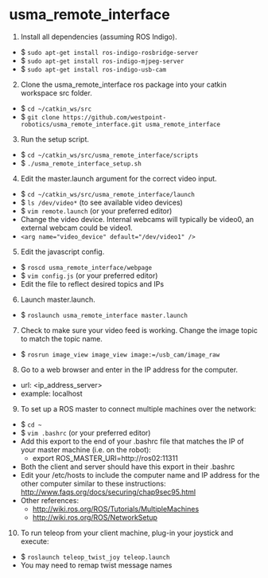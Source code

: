 usma_remote_interface
=====================
1. Install all dependencies (assuming ROS Indigo).
 * $ `sudo apt-get install ros-indigo-rosbridge-server`
 * $ `sudo apt-get install ros-indigo-mjpeg-server`
 * $ `sudo apt-get install ros-indigo-usb-cam`
 
2. Clone the usma_remote_interface ros package into your catkin workspace src folder.
  * $ `cd ~/catkin_ws/src`
  * $ `git clone https://github.com/westpoint-robotics/usma_remote_interface.git usma_remote_interface`
  
3. Run the setup script.
  * $ `cd ~/catkin_ws/src/usma_remote_interface/scripts`
  * $ `./usma_remote_interface_setup.sh`

4. Edit the master.launch argument for the correct video input.
  * $ `cd ~/catkin_ws/src/usma_remote_interface/launch`
  * $ `ls /dev/video*` (to see available video devices)
  * $ `vim remote.launch` (or your preferred editor)
  * Change the video device. Internal webcams will typically be video0, an external webcam could be video1.
  * `<arg name="video_device" default="/dev/video1" />`

5. Edit the javascript config.
  * $ `roscd usma_remote_interface/webpage`
  * $ `vim config.js` (or your preferred editor)
  * Edit the file to reflect desired topics and IPs

6. Launch master.launch.
  * $ `roslaunch usma_remote_interface master.launch`

7. Check to make sure your video feed is working.  Change the image topic to match the topic name.
  * $ `rosrun image_view image_view image:=/usb_cam/image_raw`

8. Go to a web browser and enter in the IP address for the computer.
  * url:   \<ip_address_server\>
  * example:   localhost

9. To set up a ROS master to connect multiple machines over the network:
  * $ `cd ~`
  * $ `vim .bashrc` (or your preferred editor)
  * Add this export to the end of your .bashrc file that matches the IP of your master machine (i.e. on the robot):
      * export ROS_MASTER_URI=http://ros02:11311
  * Both the client and server should have this export in their .bashrc
  * Edit your /etc/hosts to include the computer name and IP address for the other computer similar to these   instructions: http://www.faqs.org/docs/securing/chap9sec95.html
  * Other references:
    * http://wiki.ros.org/ROS/Tutorials/MultipleMachines
    * http://wiki.ros.org/ROS/NetworkSetup
  
10. To run teleop from your client machine, plug-in your joystick and execute:
  * $ `roslaunch teleop_twist_joy teleop.launch`
  * You may need to remap twist message names
